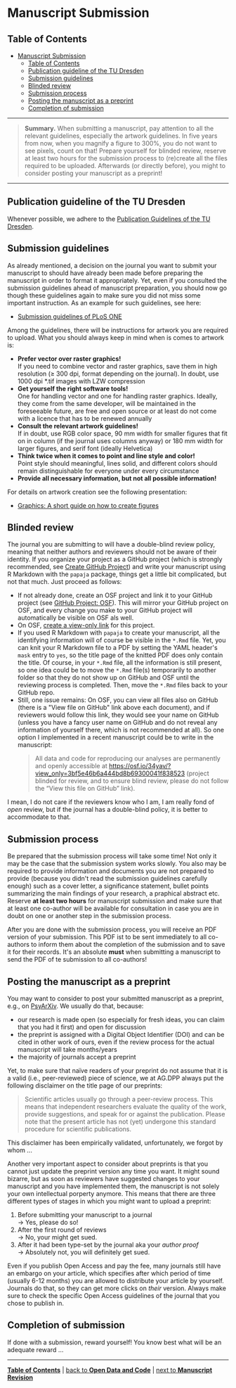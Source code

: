 # Manuscript Submission

## Table of Contents

- [Manuscript Submission](#manuscript-submission)
  - [Table of Contents](#table-of-contents)
  - [Publication guideline of the TU Dresden](#publication-guideline-of-the-tu-dresden)
  - [Submission guidelines](#submission-guidelines)
  - [Blinded review](#blinded-review)
  - [Submission process](#submission-process)
  - [Posting the manuscript as a preprint](#posting-the-manuscript-as-a-preprint)
  - [Completion of submission](#completion-of-submission)

---

> **Summary.** When submitting a manuscript, pay attention to all the relevant guidelines, especially the artwork guidelines. In five years from now, when you magnify a figure to 300%, you do not want to see pixels, count on that! Prepare yourself for blinded review, reserve at least two hours for the submission process to (re)create all the files required to be uploaded. Afterwards (or directly before), you might to consider posting your manuscript as a preprint!

---
## Publication guideline of the TU Dresden

Whenever possible, we adhere to the [Publication Guidelines of the TU Dresden](https://tu-dresden.de/forschung-transfer/forschungsinformationen/publikationsrichtlinien).

## Submission guidelines

As already mentioned, a decision on the journal you want to submit your manuscript to should have already been made before preparing the manuscript in order to format it appropriately. Yet, even if you consulted the submission guidelines ahead of manuscript preparation, you should now go though these guidelines again to make sure you did not miss some important instruction. As an example for such guidelines, see here:

- [Submission guidelines of PLoS ONE](https://journals.plos.org/plosone/s/submission-guidelines)

Among the guidelines, there will be instructions for artwork you are required to upload. What you should always keep in mind when is comes to artwork is:
- **Prefer vector over raster graphics!**<br>
If you need to combine vector and raster graphics, save them in high resolution (≥ 300 dpi, format depending on the journal). In doubt, use 1000 dpi *.tif images with LZW compression
- **Get yourself the right software tools!**<br>
One for handling vector and one for handling raster graphics. Ideally, they come from the same developer, will be maintained in the foreseeable future, are free and open source or at least do not come with a licence that has to be renewed annually
- **Consult the relevant artwork guidelines!**<br>
If in doubt, use RGB color space, 90 mm width for smaller figures that fit on in column (if the journal uses columns anyway) or 180 mm width for larger figures, and serif font (ideally Helvetica)
- **Think twice when it comes to point and line style and color!**<br>
Point style should meaningful, lines solid, and different colors should remain distinguishable for everyone under every circumstance
- **Provide all necessary information, but not all possible information!**

For details on artwork creation see the following presentation:

- [Graphics: A short guide on how to create figures](https://github.com/alex-strobel/DPP-LabManual/blob/main/Research/Administration/Workflow_research_projects/Resources/Graphics/DPP_LM_Graphics.pdf)

## Blinded review

The journal you are submitting to will have a double-blind review policy, meaning that neither authors and reviewers should not be aware of their identity. If you organize your project as a GitHub project (which is strongly recommended, see [Create GitHub Project](05_GitHub_project)) and write your manuscript using R Markdown with the `papaja` package, things get a little bit complicated, but not that much. Just proceed as follows:

- If not already done, create an OSF project and link it to your GitHub project (see [GitHub Project: OSF](05_GitHub_project.md#osf)). This will mirror your GitHub project on OSF, and every change you make to your GitHub project will automatically be visible on OSF als well. 
- On OSF, [create a view-only link](https://help.osf.io/article/201-create-a-view-only-link-for-a-project) for this project.
- If you used R Markdown with `papaja` to create your manuscript, all the identifying information will of course be visible in the `*.Rmd` file. Yet, you can knit your R Markdown file to a PDF by setting the YAML header's `mask` entry to `yes`, so the title page of the knitted PDF does only contain the title. Of course, in your `*.Rmd` file, all the information is still present, so one idea could be to move the `*.Rmd` file(s) temporarily to another folder so that they do not show up on GitHub and OSF until the reviewing process is completed. Then, move the `*.Rmd` files back to your GitHub repo.
- Still, one issue remains: On OSF, you can view all files also on GitHub (there is a "View file on GitHub" link above each document), and if reviewers would follow this link, they would see your name on GitHub (unless you have a fancy user name on GitHub and do not reveal any information of yourself there, which is not recommended at all). So one option I implemented in a recent manuscript could be to  write in the manuscript:
  > All data and code for reproducing our analyses are permanently and openly accessible at https://osf.io/34yav/?view_only=3bf5e46b6a444bd8b69300041f838523 (project blinded for review, and to ensure blind review, please do not follow the “View this file on GitHub” link).

I mean, I do not care if the reviewers know who I am, I am really fond of *open* review, but if the journal has a double-blind policy, it is better to accommodate to that.

## Submission process

Be prepared that the submission process will take some time! Not only it may be the case that the submission system works slowly. You also may be required to provide information and documents you are not prepared to provide (because you didn't read the submission guidelines carefully enough) such as a cover letter, a significance statement, bullet points summarizing the main findings of your research, a praphical abstract etc. Reserve **at least two hours** for manuscript submission and make sure that at least one co-author will be available for consultation in case you are in doubt on one or another step in the submission process.

After you are done with the submission process, you will receive an PDF version of your submission. This PDF ist to be sent immediately to all co-authors to inform them about the completion of the submission and to save it for their records. It's an absolute **must** when submitting a manuscript to send the PDF of te submission to all co-authors!

## Posting the manuscript as a preprint

You may want to consider to post your submitted manuscript as a preprint, e.g., on [PsyArXiv](https://psyarxiv.com). We usually do that, because:

- our research is made open (so especially for fresh ideas, you can claim that you had it first) and open for discussion
- the preprint is assigned with a Digital Object Identifier (DOI) and can be cited in other work of ours, even if the review process for the actual manuscript will take months/years 
- the majority of journals accept a preprint

Yet, to make sure that naïve readers of your preprint do not assume that it is a valid (i.e., peer-reviewed) piece of science, we at AG.DPP always put the following disclaimer on the title page of our preprints:

> Scientific articles usually go through a peer-review process. This means that independent researchers evaluate the quality of the work, provide suggestions, and speak for or against the publication. Please note that the present article has not (yet) undergone this standard procedure for scientific publications.

This disclaimer has been empirically validated, unfortunately, we forgot by whom ... <!-- if someone knows, please add ref. -->

Another very important aspect to consider about preprints is that you cannot just update the preprint version any time you want.
It might sound bizarre, but as soon as reviewers have suggested changes to your manuscript and you have implemented them, the manuscript is not solely your own intellectual porperty anymore.
This means that there are three different types of stages in which you might want to upload a preprint:

1. Before submitting your manuscript to a journal<br>
&rarr; Yes, please do so!
2. After the first round of reviews<br>
&rarr; No, your might get sued.
3. After it had been type-set by the journal aka your *author proof*<br>
&rarr; Absolutely not, you will definitely get sued.

Even if you publish Open Access and pay the fee, many journals still have an embargo on your article, which specifies after which period of time (usually 6-12 months) you are allowed to distribute your article by yourself.
Journals do that, so they can get more clicks on *their* version.
Always make sure to check the specific Open Access guidelines of the journal that you chose to publish in.

## Completion of submission

If done with a submission, reward yourself! You know best what will be an adequate reward ...  

---

[**Table of Contents**](#README.md) | [back to **Open Data and Code**](14_Open_data_and_code.md) | [next to **Manuscript Revision**](16_Manuscript_revision.md)
